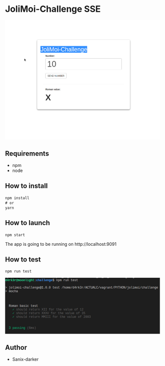 # JoliMoi-Challenge SSE

<img src="./app.gif" />

## Requirements

- npm
- node

## How to install

```shell
npm install
# or
yarn
```
## How to launch
```shell
npm start
```

The app is going to be running on http://localhost:9091

## How to test
```shell
npm run test
```
<img src="./test.png" />

## Author

- Sanix-darker
